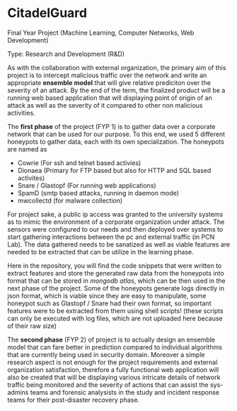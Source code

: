 # CitadelGuard
Final Year Project (Machine Learning, Computer Networks, Web Development)

Type: Research and Development (R&D)

As with the collaboration with external organization, the primary aim of this project is to intercept malicious traffic over the network and write an appropriate **ensemble model** that will give relative prediciton over the severity of an attack. By the end of the term, the finalized product will be a running web based application that will displaying point of origin of an attack as well as the severity of it compared to other non malicious activities.

The **first phase** of the project (FYP 1) is to gather data over a corporate network that can be used for our purpose. To this end, we used 5 different honeypots to gather data, each with its own specialization. The honeypots are named as
* Cowrie (For ssh and telnet based activies)
* Dionaea (Primary for FTP based but also for HTTP and SQL based activites)
* Snare / Glastopf (For running web applications)
* SpamD (smtp based attacks, running in daemon mode)
* mwcollectd (for malware collection)

For project sake, a public ip access was granted to the university systems as to mimic the environment of a corporate organization under attack. The sensors were configured to our needs and then deployed over systems to start gathering interactions between the pc and external traffic (in PCN Lab). The data gathered needs to be sanatized as well as viable features are needed to be extracted that can be utilize in the learning phase.

Here in the repository, you will find the code snippets that were written to extract features and store the generated raw data from the honeypots into format that can be stored in *mongodb atlas*, which can be then used in the next phase of the project. Some of the honeypots generate logs directly in json format, which is viable since they are easy to manipulate, some honeypot such as Glastopf / Snare had their own format, so important features were to be extracted from them using shell scripts! (these scripts can only be executed with log files, which are not uploaded here because of their raw size)

The **second phase** (FYP 2) of project is to actually design an ensemble model that can fare better in prediction compared to individual algorithms that are currently being used in security domain. Moreover a simple research aspect is not enough for the project requirements and external organization satisfaction, therefore a fully functional web application will also be created that will be displaying various intricate details of network traffic being monitored and the severity of actions that can assist the sys-admins teams and forensic analysists in the study and incident response teams for their post-disaster recovery phase.
